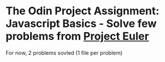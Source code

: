 # The Odin Project Assignment: Javascript Basics - Solve few problems from [Project Euler](https://projecteuler.net) 

For now, 2 problems sovled (1 file per problem)
